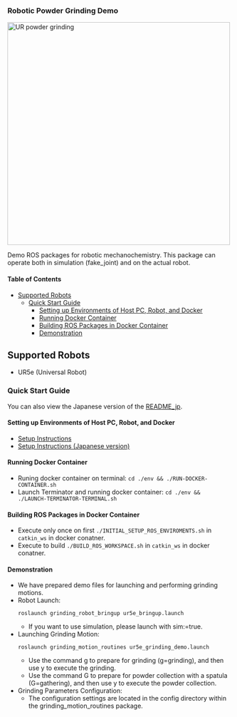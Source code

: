 ### Robotic Powder Grinding Demo
<img src="https://github.com/quantumbeam/Force-Controlled-Robotic-Mechanochemical-Synthesis/blob/main/wiki/grinding_demo.gif?raw=true" alt="UR powder grinding" width="500">

Demo ROS packages for robotic mechanochemistry.
This package can operate both in simulation (fake_joint) and on the actual robot.


#### **Table of Contents**
- [Supported Robots](#supported-robots)
  - [Quick Start Guide](#quick-start-guide)
    - [Setting up Environments of Host PC, Robot, and Docker](#setting-up-environments-of-host-pc-robot-and-docker)
    - [Running Docker Container](#running-docker-container)
    - [Building ROS Packages in Docker Container](#building-ros-packages-in-docker-container)
    - [Demonstration](#demonstration)


## Supported Robots
- UR5e (Universal Robot)


### Quick Start Guide
You can also view the Japanese version of the [README_jp](./README_jp.md).

#### Setting up Environments of Host PC, Robot, and Docker
- [Setup Instructions](./env/docker/README.md)
- [Setup Instructions (Japanese version)](./env/docker/README_jp.md)

#### Running Docker Container
- Runing docker container on terminal: `cd ./env && ./RUN-DOCKER-CONTAINER.sh`
- Launch Terminator and running docker container: `cd ./env && ./LAUNCH-TERMINATOR-TERMINAL.sh`

#### Building ROS Packages in Docker Container
- Execute only once on first `./INITIAL_SETUP_ROS_ENVIROMENTS.sh` in `catkin_ws` in docker conatner.  
- Execute to build `./BUILD_ROS_WORKSPACE.sh` in `catkin_ws` in docker conatner.


#### Demonstration
- We have prepared demo files for launching and performing grinding motions.
- Robot Launch:
   ```
   roslaunch grinding_robot_bringup ur5e_bringup.launch
   ```
  - If you want to use simulation, please launch with sim:=true.
- Launching Grinding Motion:
   ```
   roslaunch grinding_motion_routines ur5e_grinding_demo.launch
   ```
   - Use the command g to prepare for grinding (g=grinding), and then use y to execute the grinding.
   - Use the command G to prepare for powder collection with a spatula (G=gathering), and then use y to execute the powder collection.
- Grinding Parameters Configuration:
   - The configuration settings are located in the config directory within the grinding_motion_routines package.
